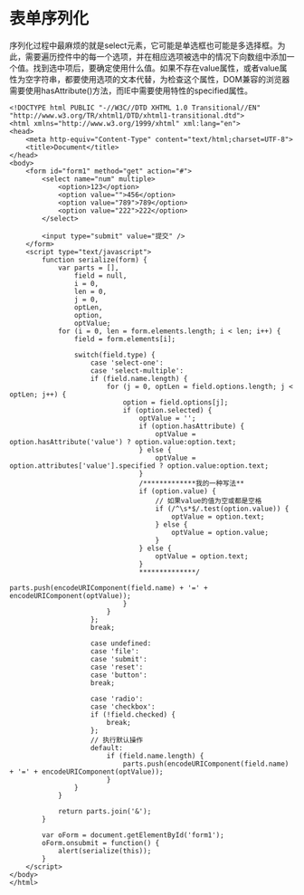 # 表单序列化 #

序列化过程中最麻烦的就是select元素，它可能是单选框也可能是多选择框。为此，需要遍历控件中的每一个选项，并在相应选项被选中的情况下向数组中添加一个值。找到选中项后，要确定使用什么值。如果不存在value属性，或者value属性为空字符串，都要使用选项的文本代替，为检查这个属性，DOM兼容的浏览器需要使用hasAttribute()方法，而IE中需要使用特性的specified属性。

    <!DOCTYPE html PUBLIC "-//W3C//DTD XHTML 1.0 Transitional//EN" "http://www.w3.org/TR/xhtml1/DTD/xhtml1-transitional.dtd">
    <html xmlns="http://www.w3.org/1999/xhtml" xml:lang="en">
    <head>
    	<meta http-equiv="Content-Type" content="text/html;charset=UTF-8">
    	<title>Document</title>
    </head>
    <body>
    	<form id="form1" method="get" action="#">
    		<select name="num" multiple>
    			<option>123</option>
    			<option value="">456</option>
    			<option value="789">789</option>
    			<option value="222">222</option>
    		</select>
    
    		<input type="submit" value="提交" />
    	</form>
    	<script type="text/javascript">
    		function serialize(form) {
    			var parts = [],
    				field = null,
    				i = 0,
    				len = 0,
    				j = 0,
    				optLen,
    				option,
    				optValue;
    			for (i = 0, len = form.elements.length; i < len; i++) {
    				field = form.elements[i];
    
    				switch(field.type) {
    					case 'select-one':
    					case 'select-multiple':
    					if (field.name.length) {
    						for (j = 0, optLen = field.options.length; j < optLen; j++) {
    							option = field.options[j];
    							if (option.selected) {
    								optValue = '';
    								if (option.hasAttribute) {
    									optValue = option.hasAttribute('value') ? option.value:option.text;
    								} else {
    									optValue = option.attributes['value'].specified ? option.value:option.text;
    								}
    								/*************我的一种写法**
    								if (option.value) {
    									// 如果value的值为空或都是空格
    									if (/^\s*$/.test(option.value)) {
    										optValue = option.text;
    									} else {
    										optValue = option.value;
    									}
    								} else {
    									optValue = option.text;
    								}
    								**************/
    								parts.push(encodeURIComponent(field.name) + '=' + encodeURIComponent(optValue));
    							}
    						}
    					};
    					break;
    
    					case undefined:
    					case 'file':
    					case 'submit':
    					case 'reset':
    					case 'button':
    					break;
    
    					case 'radio':
    					case 'checkbox':
    					if (!field.checked) {
    						break;
    					};
    					// 执行默认操作
    					default:
    						if (field.name.length) {
    							parts.push(encodeURIComponent(field.name) + '=' + encodeURIComponent(optValue));
    						}
    				}
    			}
    
    			return parts.join('&');
    		}
    
    		var oForm = document.getElementById('form1');
    		oForm.onsubmit = function() {
    			alert(serialize(this));
    		}
    	</script>
    </body>
    </html>